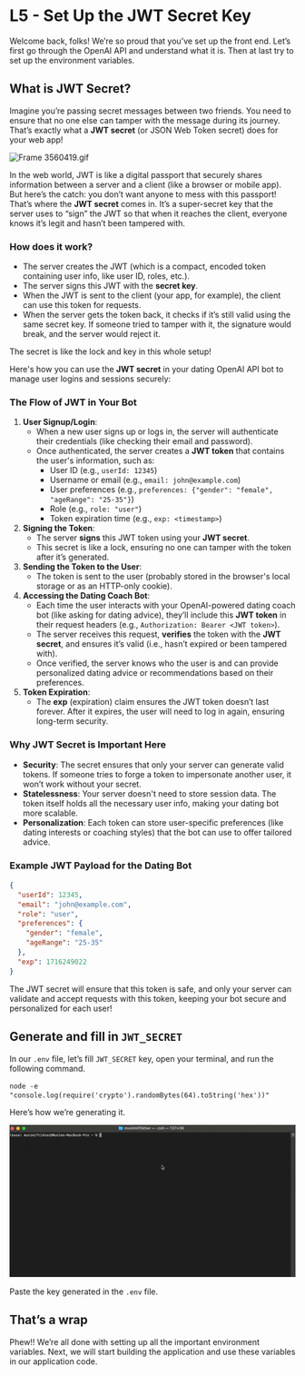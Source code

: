 # L5 - Set Up the JWT Secret Key

Welcome back, folks! We’re so proud that you’ve set up the front end. Let’s first go through the OpenAI API and understand what it is. Then at last try to set up the environment variables.

## What is JWT Secret?

Imagine you’re passing secret messages between two friends. You need to ensure that no one else can tamper with the message during its journey. That’s exactly what a **JWT secret** (or JSON Web Token secret) does for your web app!

![Frame 3560419.gif](https://github.com/0xmetaschool/Learning-Projects/blob/main/assests_for_all/Build%20AI%20Dating%20Coach%20Using%20NextJS%20and%20OpenAI/L5%20-%20Set%20Up%20the%20JWT%20Secret%20Key/Frame_3560419.gif?raw=true)

In the web world, JWT is like a digital passport that securely shares information between a server and a client (like a browser or mobile app). But here’s the catch: you don’t want anyone to mess with this passport! That’s where the **JWT secret** comes in. It’s a super-secret key that the server uses to “sign” the JWT so that when it reaches the client, everyone knows it’s legit and hasn’t been tampered with.

### How does it work?

- The server creates the JWT (which is a compact, encoded token containing user info, like user ID, roles, etc.).
- The server signs this JWT with the **secret key**.
- When the JWT is sent to the client (your app, for example), the client can use this token for requests.
- When the server gets the token back, it checks if it’s still valid using the same secret key. If someone tried to tamper with it, the signature would break, and the server would reject it.

The secret is like the lock and key in this whole setup!

Here's how you can use the **JWT secret** in your dating OpenAI API bot to manage user logins and sessions securely:

### The Flow of JWT in Your Bot

1. **User Signup/Login**:
    - When a new user signs up or logs in, the server will authenticate their credentials (like checking their email and password).
    - Once authenticated, the server creates a **JWT token** that contains the user's information, such as:
        - User ID (e.g., `userId: 12345`)
        - Username or email (e.g., `email: john@example.com`)
        - User preferences (e.g., `preferences: {"gender": "female", "ageRange": "25-35"}`)
        - Role (e.g., `role: "user"`)
        - Token expiration time (e.g., `exp: <timestamp>`)
2. **Signing the Token**:
    - The server **signs** this JWT token using your **JWT secret**.
    - This secret is like a lock, ensuring no one can tamper with the token after it’s generated.
3. **Sending the Token to the User**:
    - The token is sent to the user (probably stored in the browser's local storage or as an HTTP-only cookie).
4. **Accessing the Dating Coach Bot**:
    - Each time the user interacts with your OpenAI-powered dating coach bot (like asking for dating advice), they’ll include this **JWT token** in their request headers (e.g., `Authorization: Bearer <JWT token>`).
    - The server receives this request, **verifies** the token with the **JWT secret**, and ensures it’s valid (i.e., hasn’t expired or been tampered with).
    - Once verified, the server knows who the user is and can provide personalized dating advice or recommendations based on their preferences.
5. **Token Expiration**:
    - The **exp** (expiration) claim ensures the JWT token doesn’t last forever. After it expires, the user will need to log in again, ensuring long-term security.

### Why JWT Secret is Important Here

- **Security**: The secret ensures that only your server can generate valid tokens. If someone tries to forge a token to impersonate another user, it won’t work without your secret.
- **Statelessness**: Your server doesn't need to store session data. The token itself holds all the necessary user info, making your dating bot more scalable.
- **Personalization**: Each token can store user-specific preferences (like dating interests or coaching styles) that the bot can use to offer tailored advice.

### Example JWT Payload for the Dating Bot

```json
{
  "userId": 12345,
  "email": "john@example.com",
  "role": "user",
  "preferences": {
    "gender": "female",
    "ageRange": "25-35"
  },
  "exp": 1716249022
}

```

The JWT secret will ensure that this token is safe, and only your server can validate and accept requests with this token, keeping your bot secure and personalized for each user!

## Generate and fill in `JWT_SECRET`

In our `.env` file, let’s fill `JWT_SECRET` key, open your terminal, and run the following command.

```
node -e "console.log(require('crypto').randomBytes(64).toString('hex'))"
```

Here’s how we’re generating it.

![jwt-secret-key.gif](https://github.com/0xmetaschool/Learning-Projects/blob/main/assests_for_all/Build%20AI%20Dating%20Coach%20Using%20NextJS%20and%20OpenAI/L5%20-%20Set%20Up%20the%20JWT%20Secret%20Key/jwt-secret-key.gif?raw=true)

Paste the key generated in the `.env` file.

## That’s a wrap

Phew!! We’re all done with setting up all the important environment variables. Next, we will start building the application and use these variables in our application code.